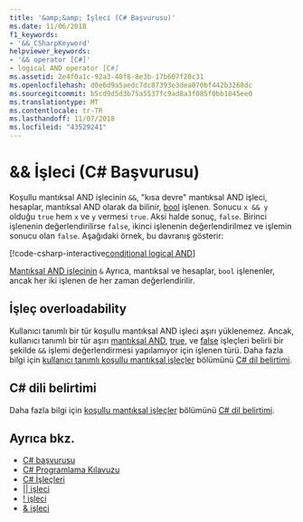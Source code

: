 ```yaml
---
title: '&amp;&amp; İşleci (C# Başvurusu)'
ms.date: 11/06/2018
f1_keywords:
- '&&_CSharpKeyword'
helpviewer_keywords:
- '&& operator [C#]'
- logical AND operator [C#]
ms.assetid: 2e4f0a1c-92a3-40f8-8e3b-17b607f20c31
ms.openlocfilehash: d0e6d9a5aedc7dc87393e3dea070bf442b3268dc
ms.sourcegitcommit: b5cd9d5d3b75a5537fc9ad8a3f085f0bb1845ee0
ms.translationtype: MT
ms.contentlocale: tr-TR
ms.lasthandoff: 11/07/2018
ms.locfileid: "43529241"
---
```

# <a name="ampamp-operator-c-reference"></a>&amp;&amp; İşleci (C# Başvurusu)

Koşullu mantıksal AND işlecinin `&&`, "kısa devre" mantıksal AND işleci, hesaplar, mantıksal AND olarak da bilinir, [bool](../keywords/bool.md) işlenen. Sonucu `x && y` olduğu `true` hem `x` ve `y` vermesi `true`. Aksi halde sonuç, `false`. Birinci işlenenin değerlendirilirse `false`, ikinci işlenenin değerlendirilmez ve işlemin sonucu olan `false`. Aşağıdaki örnek, bu davranış gösterir:

[!code-csharp-interactive[conditional logical AND](~/samples/snippets/csharp/language-reference/operators/ConditionalLogicalOperatorsExamples.cs#And)]

[Mantıksal AND işlecinin](and-operator.md) `&` Ayrıca, mantıksal ve hesaplar, `bool` işlenenler, ancak her iki işlenen de her zaman değerlendirilir.

## <a name="operator-overloadability"></a>İşleç overloadability

Kullanıcı tanımlı bir tür koşullu mantıksal AND işleci aşırı yüklenemez. Ancak, kullanıcı tanımlı bir tür aşırı [mantıksal AND](and-operator.md), [true](../keywords/true-operator.md), ve [false](../keywords/false-operator.md) işleçleri belirli bir şekilde `&&` işlemi değerlendirmesi yapılamıyor için işlenen türü. Daha fazla bilgi için [kullanıcı tanımlı koşullu mantıksal işleçler](~/_csharplang/spec/expressions.md#user-defined-conditional-logical-operators) bölümünü [ C# dil belirtimi](../language-specification/index.md).

## <a name="c-language-specification"></a>C# dili belirtimi

Daha fazla bilgi için [koşullu mantıksal işleçler](~/_csharplang/spec/expressions.md#conditional-logical-operators) bölümünü [ C# dil belirtimi](../language-specification/index.md).

## <a name="see-also"></a>Ayrıca bkz.

- [C# başvurusu](../index.md)
- [C# Programlama Kılavuzu](../../programming-guide/index.md)
- [C# İşleçleri](index.md)
- [|| işleci](conditional-or-operator.md)
- [! işleci](logical-negation-operator.md)
- [& işleci](and-operator.md)
